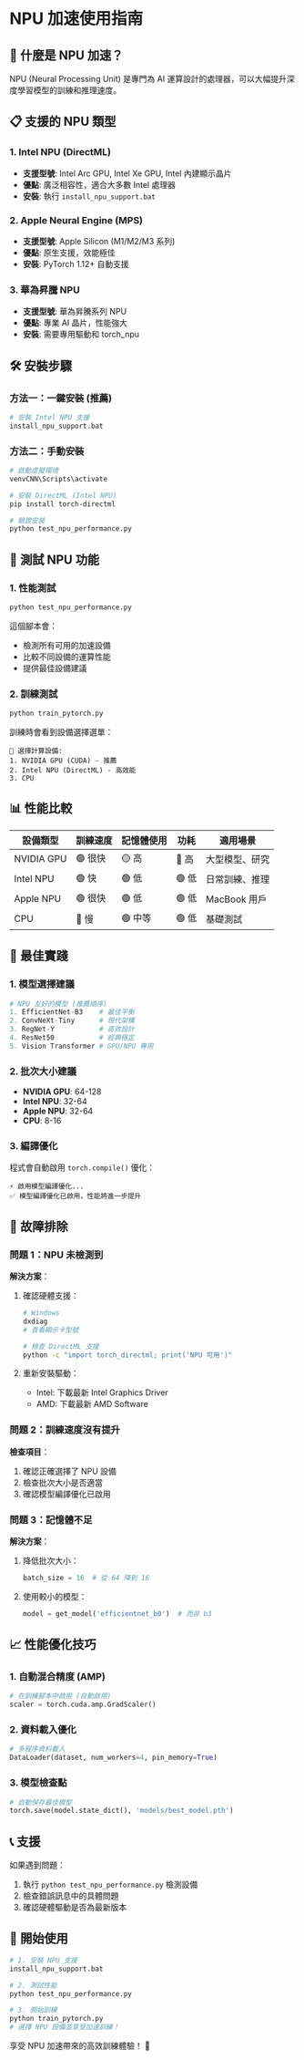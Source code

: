 # NPU 加速使用指南

## 🚀 什麼是 NPU 加速？

NPU (Neural Processing Unit) 是專門為 AI 運算設計的處理器，可以大幅提升深度學習模型的訓練和推理速度。

## 📋 支援的 NPU 類型

### 1. Intel NPU (DirectML)
- **支援型號**: Intel Arc GPU, Intel Xe GPU, Intel 內建顯示晶片
- **優點**: 廣泛相容性，適合大多數 Intel 處理器
- **安裝**: 執行 `install_npu_support.bat`

### 2. Apple Neural Engine (MPS)
- **支援型號**: Apple Silicon (M1/M2/M3 系列)
- **優點**: 原生支援，效能極佳
- **安裝**: PyTorch 1.12+ 自動支援

### 3. 華為昇騰 NPU
- **支援型號**: 華為昇騰系列 NPU
- **優點**: 專業 AI 晶片，性能強大
- **安裝**: 需要專用驅動和 torch_npu

## 🛠️ 安裝步驟

### 方法一：一鍵安裝 (推薦)
```bash
# 安裝 Intel NPU 支援
install_npu_support.bat
```

### 方法二：手動安裝
```bash
# 啟動虛擬環境
venvCNN\Scripts\activate

# 安裝 DirectML (Intel NPU)
pip install torch-directml

# 驗證安裝
python test_npu_performance.py
```

## 🧪 測試 NPU 功能

### 1. 性能測試
```bash
python test_npu_performance.py
```
這個腳本會：
- 檢測所有可用的加速設備
- 比較不同設備的運算性能
- 提供最佳設備建議

### 2. 訓練測試
```bash
python train_pytorch.py
```
訓練時會看到設備選擇選單：
```
🔧 選擇計算設備:
1. NVIDIA GPU (CUDA) - 推薦
2. Intel NPU (DirectML) - 高效能
3. CPU
```

## 📊 性能比較

| 設備類型 | 訓練速度 | 記憶體使用 | 功耗 | 適用場景 |
|---------|---------|-----------|------|---------|
| NVIDIA GPU | 🟢 很快 | 🟡 高 | 🔴 高 | 大型模型、研究 |
| Intel NPU | 🟢 快 | 🟢 低 | 🟢 低 | 日常訓練、推理 |
| Apple NPU | 🟢 很快 | 🟢 低 | 🟢 低 | MacBook 用戶 |
| CPU | 🔴 慢 | 🟢 中等 | 🟢 低 | 基礎測試 |

## 🎯 最佳實踐

### 1. 模型選擇建議
```python
# NPU 友好的模型 (推薦順序)
1. EfficientNet-B3    # 最佳平衡
2. ConvNeXt-Tiny      # 現代架構
3. RegNet-Y           # 高效設計
4. ResNet50           # 經典穩定
5. Vision Transformer # GPU/NPU 專用
```

### 2. 批次大小建議
- **NVIDIA GPU**: 64-128
- **Intel NPU**: 32-64
- **Apple NPU**: 32-64
- **CPU**: 8-16

### 3. 編譯優化
程式會自動啟用 `torch.compile()` 優化：
```
⚡ 啟用模型編譯優化...
✅ 模型編譯優化已啟用，性能將進一步提升
```

## 🔧 故障排除

### 問題 1：NPU 未檢測到
**解決方案**：
1. 確認硬體支援：
   ```bash
   # Windows
   dxdiag
   # 查看顯示卡型號
   
   # 檢查 DirectML 支援
   python -c "import torch_directml; print('NPU 可用')"
   ```

2. 重新安裝驅動：
   - Intel: 下載最新 Intel Graphics Driver
   - AMD: 下載最新 AMD Software

### 問題 2：訓練速度沒有提升
**檢查項目**：
1. 確認正確選擇了 NPU 設備
2. 檢查批次大小是否適當
3. 確認模型編譯優化已啟用

### 問題 3：記憶體不足
**解決方案**：
1. 降低批次大小：
   ```python
   batch_size = 16  # 從 64 降到 16
   ```

2. 使用較小的模型：
   ```python
   model = get_model('efficientnet_b0')  # 而非 b3
   ```

## 📈 性能優化技巧

### 1. 自動混合精度 (AMP)
```python
# 在訓練腳本中啟用 (自動啟用)
scaler = torch.cuda.amp.GradScaler()
```

### 2. 資料載入優化
```python
# 多程序資料載入
DataLoader(dataset, num_workers=4, pin_memory=True)
```

### 3. 模型檢查點
```python
# 自動保存最佳模型
torch.save(model.state_dict(), 'models/best_model.pth')
```

## 📞 支援

如果遇到問題：
1. 執行 `python test_npu_performance.py` 檢測設備
2. 檢查錯誤訊息中的具體問題
3. 確認硬體驅動是否為最新版本

## 🎉 開始使用

```bash
# 1. 安裝 NPU 支援
install_npu_support.bat

# 2. 測試性能
python test_npu_performance.py

# 3. 開始訓練
python train_pytorch.py
# 選擇 NPU 設備並享受加速訓練！
```

享受 NPU 加速帶來的高效訓練體驗！ 🚀